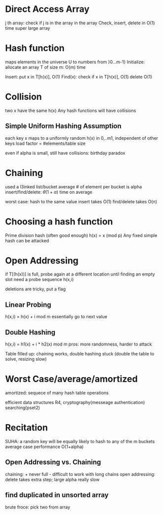# Direct Access Array
j th array: check if j is in the array in the array
Check, insert, delete in O(1) time
super large array

# Hash function
maps elements in the universe U to numbers from }0...m-1}
Initialize: allocate an array T of size m: O(m) time

Insert: put x in T[h(x)], O(1)
Find(x): check if x in T[h(x)], O(1)
delete O(1)

# Collision
two x have the same h(x)
Any hash functions will have collisions

## Simple Uniform Hashing Assumption
each key x maps to a uniformly random h(x) in 0,..m1, independent of other keys
load factor = #elements/table size

even if alpha is small, still have collisions: birthday paradox

# Chaining
used a l3inked list/bucket
average # of element per bucket is alpha
insert/find/delete: $\theta(1+\alpha)$ time on average

worst case: hash to the same value
insert takes O(1)
find/delete takes O(n)

# Choosing a hash function
Prime division hash (often good enough) h(x) = x (mod p)
Any fixed simple hash can be attacked

# Open Addressing
if T[(h(x))] is full, probe again at a different location until finding an empty slot
need a probe sequence h(x,i)

deletions are tricky, put a flag

## Linear Probing
h(x,i) = h(x) + i mod m
essentially go to next value

## Double Hashing
h(x,i) = h1(x) + i * h2(x) mod m
pros: more randomness, harder to attack

Table filled up: chaining works, double hashing stuck (double the table to solve, resizing slow)

# Worst Case/average/amortized
amortized: sequece of many hash table operations

efficient data structures R4, cryptography(messeage authentication)
searching(pset2)

# Recitation
SUHA: a random key will be equally likely to hash to any of the m buckets
average case performance O(1+alpha)

## Open Addressing vs. Chaining
chaining: + never full - difficult to work with long chains
open addressing: delete takes extra step; large alpha really slow

## find duplicated in unsorted array
brute froce: pick two from array

